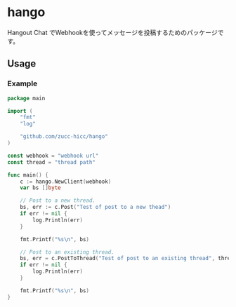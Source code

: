 hango
====

Hangout Chat でWebhookを使ってメッセージを投稿するためのパッケージです。

## Usage

### Example

```go
package main

import (
	"fmt"
	"log"

	"github.com/zucc-hicc/hango"
)

const webhook = "webhook url"
const thread = "thread path"

func main() {
	c := hango.NewClient(webhook)
	var bs []byte

	// Post to a new thread.
	bs, err := c.Post("Test of post to a new thead")
	if err != nil {
		log.Println(err)
	}

	fmt.Printf("%s\n", bs)

	// Post to an existing thread.
	bs, err = c.PostToThread("Test of post to an existing thread", thread)
	if err != nil {
		log.Println(err)
	}

	fmt.Printf("%s\n", bs)
}
```
